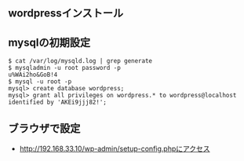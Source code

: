 ## wordpressインストール

## mysqlの初期設定

```
$ cat /var/log/mysqld.log | grep generate
$ mysqladmin -u root password -p
u%WAi2ho&GoB!4
$ mysql -u root -p
mysql> create database wordpress;
mysql> grant all privileges on wordpress.* to wordpress@localhost identified by 'AKEi9jjj82!';
```

## ブラウザで設定
- http://192.168.33.10/wp-admin/setup-config.phpにアクセス
